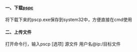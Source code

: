 #### 一、下载[pspc](https://www.chiark.greenend.org.uk/~sgtatham/putty/latest.html)
将下载下来的pscp.exe保存到system32中，方便直接在cmd使用

#### 二、上传文件
打开命令行，输入pscp [选项] 源文件 用户名@ip:/目标文件